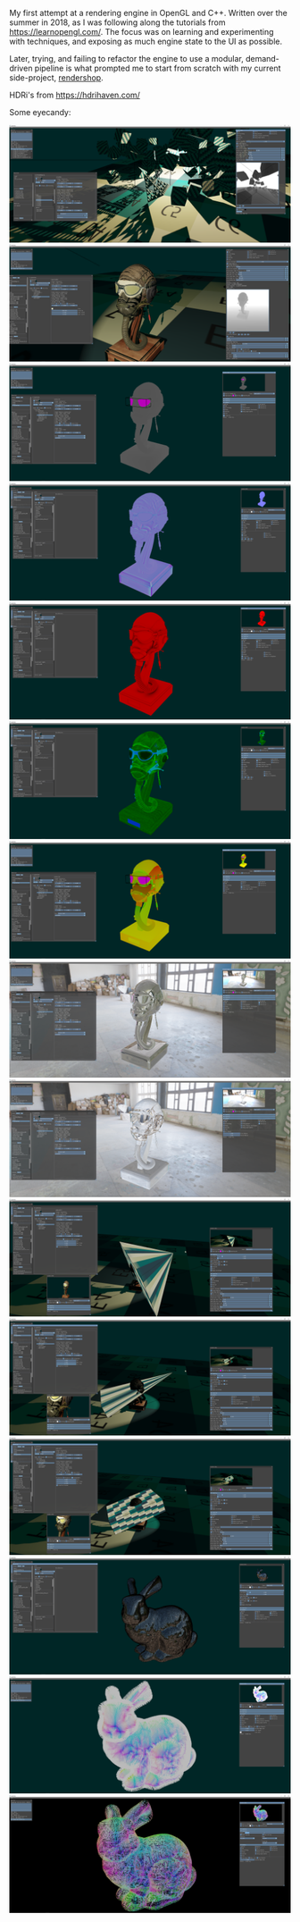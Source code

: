 My first attempt at a rendering engine in OpenGL and C++. Written over the summer in 2018, as I was following along the tutorials from https://learnopengl.com/. The focus was on learning and experimenting with techniques, and exposing as much engine state to the UI as possible. 

Later, trying, and failing to refactor the engine to use a modular, demand-driven pipeline is what prompted me to start from scratch with my current side-project, [rendershop](https://github.com/alex-tdrn/rendershop).

HDRi's from https://hdrihaven.com/

Some eyecandy:

![alt text][shadowmapping]
![alt text][shadowmapping2]
![alt text][debug_depth]
![alt text][debug_maps1]
![alt text][debug_maps2]
![alt text][debug_maps4]
![alt text][debug_uvs]
![alt text][reflection]
![alt text][refraction]
![alt text][frustum_vis]
![alt text][frustum_vis2]
![alt text][frustum_vis3]
![alt text][wireframe]
![alt text][fuzzy_bunny]
![alt text][exploding_bunny]

[shadowmapping]: screenshots/shadowmapping.png "Shadow mapping"
[shadowmapping2]: screenshots/shadowmapping2.png "Shadow mapping"
[debug_depth]: screenshots/debug_depth.png "Depth debug shader"
[debug_maps1]: screenshots/debug_maps1.png "Debug normal map"
[debug_maps2]: screenshots/debug_maps2.png "Debug occlusion map"
[debug_maps3]: screenshots/debug_maps3.png "Debug base map"
[debug_maps4]: screenshots/debug_maps4.png "Debug metallic-roughness map"
[debug_uvs]: screenshots/debug_uvs.png "UV debug shader"
[frustum_vis]: screenshots/frustum_vis.png "Perspective frustum visualisation"
[frustum_vis2]: screenshots/frustum_vis2.png "Perspective frustum visualisation"
[frustum_vis3]: screenshots/frustum_vis3.png "Orthographic frustum visualisation"
[reflection]: screenshots/reflection.png "Reflection shader"
[refraction]: screenshots/refraction.png "Refraction shader"
[unlit]: screenshots/unlit.png "Unlit shader"
[wireframe]: screenshots/wireframe.png "Wireframe bunny"
[fuzzy_bunny]: screenshots/fuzzy_bunny.png "Fuzzy bunny"
[exploding_bunny]: screenshots/exploding_bunny.png "Exploding bunny"